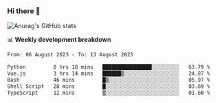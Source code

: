 ### Hi there 👋
![Anurag's GitHub stats](https://github-readme-stats.vercel.app/api?username=jami1024&show_icons=true&theme=radical)

📊 **Weekly development breakdown**
<!--START_SECTION:waka-->

```txt
From: 06 August 2023 - To: 13 August 2023

Python         8 hrs 18 mins   ████████████████░░░░░░░░░   63.79 %
Vue.js         3 hrs 14 mins   ██████▒░░░░░░░░░░░░░░░░░░   24.87 %
Bash           46 mins         █▒░░░░░░░░░░░░░░░░░░░░░░░   05.97 %
Shell Script   28 mins         █░░░░░░░░░░░░░░░░░░░░░░░░   03.69 %
TypeScript     12 mins         ▒░░░░░░░░░░░░░░░░░░░░░░░░   01.60 %
```

<!--END_SECTION:waka-->
<!--
**jami1024/jami1024** is a ✨ _special_ ✨ repository because its `README.md` (this file) appears on your GitHub profile.

Here are some ideas to get you started:

- 🔭 I’m currently working on ...
- 🌱 I’m currently learning ...
- 👯 I’m looking to collaborate on ...
- 🤔 I’m looking for help with ...
- 💬 Ask me about ...
- 📫 How to reach me: ...
- 😄 Pronouns: ...
- ⚡ Fun fact: ...
-->
